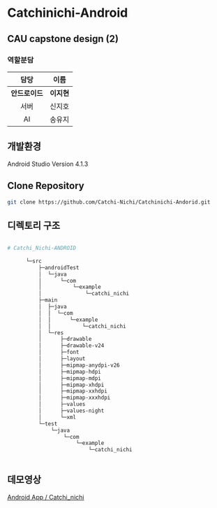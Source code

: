 # Catchinichi-Android

## CAU capstone design (2)

### 역할분담

|    담당    | 이름       |
| :--------: | ---------- |
| **안드로이드** | **이지현**     |
|  서버  | 신지호 |
|   AI     | 송유지     |

## 개발환경

Android Studio Version 4.1.3 

## Clone Repository

```bash
git clone https://github.com/Catchi-Nichi/Catchinichi-Andorid.git
```

## 디렉토리 구조

```bash

# Catchi_Nichi-ANDROID
 
      └─src
          ├─androidTest
          │  └─java
          │      └─com
          │          └─example
          │              └─catchi_nichi
          ├─main
          │  ├─java
          │  │  └─com
          │  │      └─example
          │  │          └─catchi_nichi
          │  └─res
          │      ├─drawable
          │      ├─drawable-v24
          │      ├─font
          │      ├─layout
          │      ├─mipmap-anydpi-v26
          │      ├─mipmap-hdpi
          │      ├─mipmap-mdpi
          │      ├─mipmap-xhdpi
          │      ├─mipmap-xxhdpi
          │      ├─mipmap-xxxhdpi
          │      ├─values
          │      ├─values-night
          │      └─xml
          └─test
              └─java
                  └─com
                      └─example
                          └─catchi_nichi
  
```

## 데모영상

[Android App / Catchi_nichi](https://youtu.be/hrS-3LWO8Pc)
